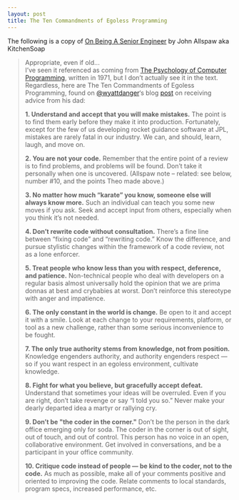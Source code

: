 ```yaml
---
layout: post
title: The Ten Commandments of Egoless Programming
---
```


The following is a copy of [On Being A Senior Engineer](https://www.kitchensoap.com/2012/10/25/on-being-a-senior-engineer/) by John Allspaw aka KitchenSoap

> Appropriate, even if old...  
> I’ve seen it referenced as coming from [The Psychology of Computer Programming](http://www.amazon.com/exec/obidos/ASIN/0932633420), written in 1971, but I don’t actually see it in the text. Regardless, here are The Ten Commandments of Egoless Programming, found on [@wyattdanger](https://twitter.com/wyattdanger)‘s blog [post](http://blog.stephenwyattbush.com/2012/04/07/dad-and-the-ten-commandments-of-egoless-programming) on receiving advice from his dad:
>
> **1. Understand and accept that you will make mistakes.** The point is to find them early before they make it into production. Fortunately, except for the few of us developing rocket guidance software at JPL, mistakes are rarely fatal in our industry. We can, and should, learn, laugh, and move on.
>
> **2. You are not your code.** Remember that the entire point of a review is to find problems, and problems will be found. Don’t take it personally when one is uncovered. (Allspaw note – related: see below, number #10, and the points Theo made above.)
>
> **3. No matter how much “karate” you know, someone else will always know more.** Such an individual can teach you some new moves if you ask. Seek and accept input from others, especially when you think it’s not needed.
> 
> **4. Don’t rewrite code without consultation.** There’s a fine line between “fixing code” and “rewriting code.” Know the difference, and pursue stylistic changes within the framework of a code review, not as a lone enforcer.
> 
> **5. Treat people who know less than you with respect, deference, and patience.** Non-technical people who deal with developers on a regular basis almost universally hold the opinion that we are prima donnas at best and crybabies at worst. Don’t reinforce this stereotype with anger and impatience.
> 
> **6. The only constant in the world is change.** Be open to it and accept it with a smile. Look at each change to your requirements, platform, or tool as a new challenge, rather than some serious inconvenience to be fought.
> 
> **7. The only true authority stems from knowledge, not from position.** Knowledge engenders authority, and authority engenders respect — so if you want respect in an egoless environment, cultivate knowledge.
> 
> **8. Fight for what you believe, but gracefully accept defeat.** Understand that sometimes your ideas will be overruled. Even if you are right, don’t take revenge or say “I told you so.” Never make your dearly departed idea a martyr or rallying cry.
> 
> **9. Don’t be \"the coder in the corner.\"** Don’t be the person in the dark office emerging only for soda. The coder in the corner is out of sight, out of touch, and out of control. This person has no voice in an open, collaborative environment. Get involved in conversations, and be a participant in your office community.
> 
> **10. Critique code instead of people — be kind to the coder, not to the code.** As much as possible, make all of your comments positive and oriented to improving the code. Relate comments to local standards, program specs, increased performance, etc.
